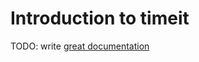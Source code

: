 # Introduction to timeit

TODO: write [great documentation](http://jacobian.org/writing/great-documentation/what-to-write/)
